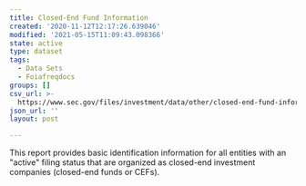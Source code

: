 ```yaml
---
title: Closed-End Fund Information
created: '2020-11-12T12:17:26.639046'
modified: '2021-05-15T11:09:43.098366'
state: active
type: dataset
tags:
  - Data Sets
  - Foiafreqdocs
groups: []
csv_url: >-
  https://www.sec.gov/files/investment/data/other/closed-end-fund-information/closed-end_investment_company_2012.csv
json_url: ''
layout: post

---
```

This report provides basic identification information for all entities with an "active" filing status that are organized as closed-end investment companies (closed-end funds or CEFs). 
